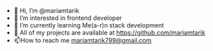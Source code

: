 - 👋 Hi, I’m @mariamtarik
- 👀 I’m interested in frontend developer
- 🌱 I’m currently learning Me(a-r)n stack development
- 💞️ All of my projects are available at https://github.com/mariamtarik
- 📫How to reach me mariamtarik799@gmail.com



<!---
mariamtarik/mariamtarik is a ✨ special ✨ repository because its `README.md` (this file) appears on your GitHub profile.
You can click the Preview link to take a look at your changes.
--->

